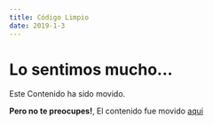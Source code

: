 ```yaml
---
title: Código Limpio
date: 2019-1-3
---
```

# Lo sentimos mucho...

Este Contenido ha sido movido.

**Pero no te preocupes!**, El contenido fue movido [aqui](/2019/01/03/codigo-limpio/)